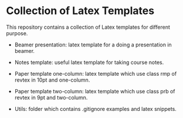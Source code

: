 # Collection of Latex Templates

This repository contains a collection of Latex templates for different purpose.

* Beamer presentation: latex template for a doing a presentation in beamer.

* Notes template: useful latex template for taking course notes.

* Paper template one-column: latex template which use class rmp of revtex in 10pt and one-column.

* Paper template two-column: latex template which use class prb of revtex in 9pt and two-column.

* Utils: folder which contains .gitignore examples and latex snippets. 
